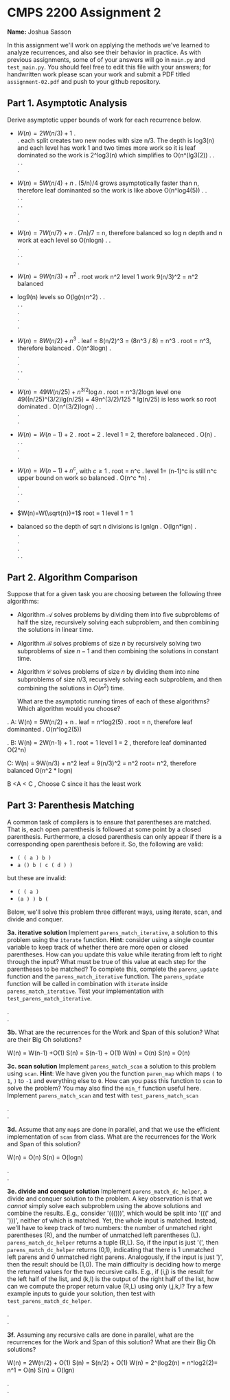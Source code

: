 # CMPS 2200 Assignment 2

**Name:** Joshua Sasson

In this assignment we'll work on applying the methods we've learned to analyze recurrences, and also see their behavior
in practice. As with previous
assignments, some of of your answers will go in `main.py` and `test_main.py`. You
should feel free to edit this file with your answers; for handwritten
work please scan your work and submit a PDF titled `assignment-02.pdf`
and push to your github repository.


## Part 1. Asymptotic Analysis

Derive asymptotic upper bounds of work for each recurrence below.

* $W(n)=2W(n/3)+1$
.  
.  each split creates two new nodes with size n/3. The depth is log3(n) and each level has work 1 and two times more work so it is leaf
dominated so the work is 2^log3(n) which simplifies to O(n^(lg3(2))
. 
.  
. 
.  
. 
 
* $W(n)=5W(n/4)+n$
.  (5/n)/4 grows asymptotically faster than n, therefore leaf dominanted
so the work is like above 
  O(n^log4(5))
.
.  
. 
.  
. 
.  
.  
. 

* $W(n)=7W(n/7)+n$
.  (7n)/7 = n, therefore balanced so log n depth and n work at each level so 
  O(nlogn) 
. 
.  
.  
. 
.  
.

* $W(n)=9W(n/3)+n^2$
.  root work n^2
level 1 work 9(n/3)^2 = n^2  balanced
* log9(n) levels so O(lg(n)n^2)
. 
.  
. 
.  
.  
.  
.

* $W(n)=8W(n/2)+n^3$
.  leaf = 8(n/2)^3 = (8n^3 / 8) = n^3
.  root = n^3, therefore balanced
.  O(n^3logn)
.  
.  
.  
. 
.  
. 


* $W(n)=49W(n/25)+n^{3/2}\log n$
.  root = n^3/2logn
level one 49((n/25)^(3/2)lg(n/25) = 49n^(3/2)/125 * lg(n/25) is less work so root dominated
.  O(n^(3/2)logn)
. 
.  
.  
.  

* $W(n)=W(n-1)+2$
.  root = 2
.  level 1 = 2, therefore balaneced 
. O(n)
.  
. 
.  
.  
.  

* $W(n)= W(n-1)+n^c$, with $c\geq 1$
.  root = n^c
.  level 1= (n-1)^c is still n^c upper bound on work so balanced 
.  O(n^c *n) 
.  
.  
. 
.  
. 

* $W(n)=W(\sqrt{n})+1$
root  = 1
level 1 = 1
* balanced so the depth of sqrt n divisions is lgnlgn
.  O(lgn*lgn)
.  
.  
.  
.  
. 
. 


## Part 2. Algorithm Comparison

Suppose that for a given task you are choosing between the following three algorithms:

  * Algorithm $\mathcal{A}$ solves problems by dividing them into
      five subproblems of half the size, recursively solving each
      subproblem, and then combining the solutions in linear time.
    
  * Algorithm $\mathcal{B}$ solves problems of size $n$ by
      recursively solving two subproblems of size $n-1$ and then
      combining the solutions in constant time.
    
  * Algorithm $\mathcal{C}$ solves problems of size $n$ by dividing
      them into nine subproblems of size $n/3$, recursively solving
      each subproblem, and then combining the solutions in $O(n^2)$
      time.

    What are the asymptotic running times of each of these algorithms?
    Which algorithm would you choose?


.  A: W(n) = 5W(n/2) + n
.  leaf = n^log2(5)
.  root = n, therefore leaf dominanted
.  O(n^log2(5))

. B: W(n) = 2W(n-1) + 1
. root = 1
  level 1 = 2 , therefore leaf dominanted
  O(2^n)

  C: W(n) = 9W(n/3) + n^2
  leaf = 9(n/3)^2 = n^2
  root= n^2, therefore balanced
  O(n^2 * logn)

B <A < C , Choose C since it has the least work 
  

## Part 3: Parenthesis Matching

A common task of compilers is to ensure that parentheses are matched. That is, each open parenthesis is followed at some point by a closed parenthesis. Furthermore, a closed parenthesis can only appear if there is a corresponding open parenthesis before it. So, the following are valid:

- `( ( a ) b )`
- `a () b ( c ( d ) )`

but these are invalid:

- `( ( a )`
- `(a ) ) b (`

Below, we'll solve this problem three different ways, using iterate, scan, and divide and conquer.

**3a. iterative solution** Implement `parens_match_iterative`, a solution to this problem using the `iterate` function. **Hint**: consider using a single counter variable to keep track of whether there are more open or closed parentheses. How can you update this value while iterating from left to right through the input? What must be true of this value at each step for the parentheses to be matched? To complete this, complete the `parens_update` function and the `parens_match_iterative` function. The `parens_update` function will be called in combination with `iterate` inside `parens_match_iterative`. Test your implementation with `test_parens_match_iterative`.


.  
. 



**3b.** What are the recurrences for the Work and Span of this solution? What are their Big Oh solutions?

W(n) = W(n-1) +O(1)
S(n) = S(n-1) + O(1)
W(n) = O(n)
S(n) = O(n)




**3c. scan solution** Implement `parens_match_scan` a solution to this problem using `scan`. **Hint**: We have given you the function `paren_map` which maps `(` to `1`, `)` to `-1` and everything else to `0`. How can you pass this function to `scan` to solve the problem? You may also find the `min_f` function useful here. Implement `parens_match_scan` and test with `test_parens_match_scan`

.  
. 



**3d.** Assume that any `map`s are done in parallel, and that we use the efficient implementation of `scan` from class. What are the recurrences for the Work and Span of this solution? 

W(n) = O(n)
S(n) = O(logn)

.  
.  




**3e. divide and conquer solution** Implement `parens_match_dc_helper`, a divide and conquer solution to the problem. A key observation is that we *cannot* simply solve each subproblem using the above solutions and combine the results. E.g., consider '((()))', which would be split into '(((' and ')))', neither of which is matched. Yet, the whole input is matched. Instead, we'll have to keep track of two numbers: the number of unmatched right parentheses (R), and the number of unmatched left parentheses (L). `parens_match_dc_helper` returns a tuple (R,L). So, if the input is just '(', then `parens_match_dc_helper` returns (0,1), indicating that there is 1 unmatched left parens and 0 unmatched right parens. Analogously, if the input is just ')', then the result should be (1,0). The main difficulty is deciding how to merge the returned values for the two recursive calls. E.g., if (i,j) is the result for the left half of the list, and (k,l) is the output of the right half of the list, how can we compute the proper return value (R,L) using only i,j,k,l? Try a few example inputs to guide your solution, then test with `test_parens_match_dc_helper`.



.  
. 





**3f.** Assuming any recursive calls are done in parallel, what are the recurrences for the Work and Span of this solution? What are their Big Oh solutions?

W(n) = 2W(n/2) + O(1) 
S(n) = S(n/2) + O(1)
W(n) = 2^(log2(n) = n^log2(2)= n^1 = O(n)
S(n) = O(lgn)

.  
. 


 
 


 
 


